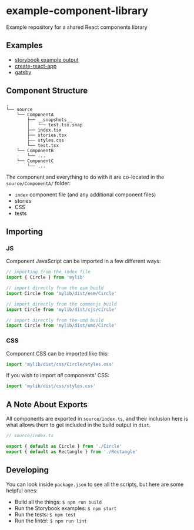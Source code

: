 # example-component-library

Example repository for a shared React components library

## Examples
* [storybook example output](https://rpearce.github.io/example-component-library/)
* [create-react-app](./examples/create-react-app)
* [gatsby](./examples/gatsby)

## Component Structure

```
.
└── source
    └── ComponentA
        ├── __snapshots__
        │   └── test.tsx.snap
        ├── index.tsx
        ├── stories.tsx
        ├── styles.css
        └── test.tsx
    └── ComponentB
        └── ...
    └── ComponentC
        └── ...
```

The component and everything to do with it are co-located in the
`source/ComponentA/` folder:
* `index` component file (and any additional component files)
* stories
* CSS
* tests

## Importing

### JS
Component JavaScript can be imported in a few different ways:

```js
// importing from the index file
import { Circle } from 'mylib'

// import directly from the esm build
import Circle from 'mylib/dist/esm/Circle'

// import directly from the commonjs build
import Circle from 'mylib/dist/cjs/Circle'

// import directly from the umd build
import Circle from 'mylib/dist/umd/Circle'
```

### CSS
Component CSS can be imported like this:

```js
import 'mylib/dist/css/Circle/styles.css'
```

If you wish to import _all_ components' CSS:

```js
import 'mylib/dist/css/styles.css'
```

## A Note About Exports
All components are exported in `source/index.ts`, and their inclusion here is
what allows them to get included in the build output in `dist`.

```js
// source/index.ts

export { default as Circle } from './Circle'
export { default as Rectangle } from './Rectangle'
```

## Developing
You can look inside `package.json` to see all the scripts, but here are some
helpful ones:

* Build all the things: `$ npm run build`
* Run the Storybook examples: `$ npm start`
* Run the tests: `$ npm test`
* Run the linter: `$ npm run lint`
